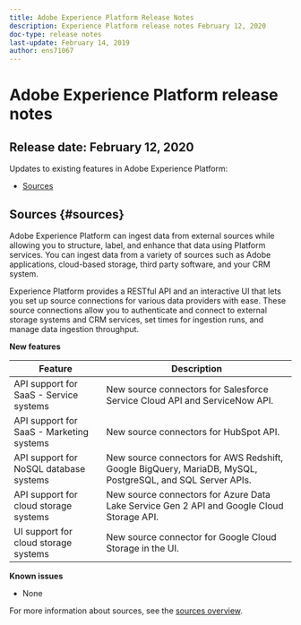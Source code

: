 ```yaml
---
title: Adobe Experience Platform Release Notes
description: Experience Platform release notes February 12, 2020
doc-type: release notes
last-update: February 14, 2019
author: ens71067
---
```


# Adobe Experience Platform release notes 

## Release date: February 12, 2020

Updates to existing features in Adobe Experience Platform:

* [Sources](#sources)

## Sources {#sources}

Adobe Experience Platform can ingest data from external sources while allowing you to structure, label, and enhance that data using Platform services. You can ingest data from a variety of sources such as Adobe applications, cloud-based storage, third party software, and your CRM system.

Experience Platform provides a RESTful API and an interactive UI that lets you set up source connections for various data providers with ease. These source connections allow you to authenticate and connect to external storage systems and CRM services, set times for ingestion runs, and manage data ingestion throughput.

**New features**

| Feature | Description |
| ------- | ----------- |
| API support for SaaS - Service systems| New source connectors for Salesforce Service Cloud API and ServiceNow API. |
| API support for SaaS - Marketing systems| New source connectors for HubSpot API. |
| API support for NoSQL database systems | New source connectors for AWS Redshift, Google BigQuery, MariaDB, MySQL, PostgreSQL, and SQL Server APIs. |
| API support for cloud storage systems | New source connectors for Azure Data Lake Service Gen 2 API and Google Cloud Storage API.|
| UI support for cloud storage systems | New source connector for Google Cloud Storage in the UI.|

**Known issues**

* None

For more information about sources, see the [sources overview](../../sources/home.md).